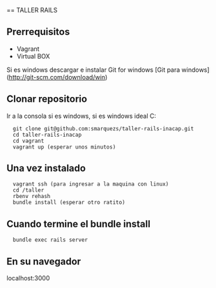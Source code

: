 == TALLER RAILS

## Prerrequisitos
* Vagrant
* Virtual BOX

Si es windows descargar e instalar
Git for windows [Git para windows] (http://git-scm.com/download/win)

## Clonar repositorio
Ir a la consola si es windows, si es windows ideal C:

```console
  git clone git@github.com:smarquezs/taller-rails-inacap.git
  cd taller-rails-inacap
  cd vagrant
  vagrant up (esperar unos minutos)
```

## Una vez instalado

```console
  vagrant ssh (para ingresar a la maquina con linux)
  cd /taller
  rbenv rehash
  bundle install (esperar otro ratito)
```

## Cuando termine el bundle install

```
  bundle exec rails server
```
## En su navegador

localhost:3000
